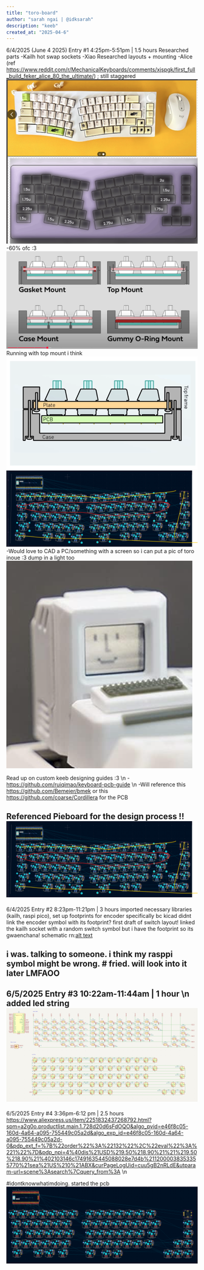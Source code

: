 ```yaml
---
title: "toro-board"
author: "sarah ngai | @idksarah"
description: "keeb"
created_at: "2025-04-6"
---
```

6/4/2025 (June 4 2025) 
Entry #1
4:25pm-5:51pm | 1.5 hours
Researched parts
-Kailh hot swap sockets 
-Xiao
Researched layouts + mounting
-Alice (ref https://www.reddit.com/r/MechanicalKeyboards/comments/xjspgk/first_full_build_feker_alice_80_the_ultimate/) ; still staggered
![alt text](journalPics/alice.png)
-60% ofc :3
![alt text](journalPics/mount.png)
Running with top mount i think
![alt text](journalPics/mount1.png)
![alt text](image.png)
-Would love to CAD a PC/something with a screen so i can put a pic of toro inoue :3 dump in a light too
![alt text](journalPics/personalityKey.png)

Read up on custom keeb designing guides :3 \n
-https://github.com/ruiqimao/keyboard-pcb-guide \n
-Will reference this https://github.com/Bemeier/bmek or this https://github.com/coarse/Cordillera for the PCB

Referenced Pieboard for the design process !!![alt text](image.png)
---
6/4/2025
Entry #2
8:23pm-11:21pm | 3 hours
imported necessary libraries (kailh, raspi pico), set up footprints for encoder specifically bc kicad didnt link the encoder symbol with its footprint? 
first draft of switch layout! linked the kailh socket with a random switch symbol but i have the footprint so its gwaenchana!
schematic rn:[alt text](journalPics/schematic1.png.png) 

i was. talking to someone. i think my rasppi symbol might be wrong. # fried. will look into it later LMFAOO
---
6/5/2025
Entry #3
10:22am-11:44am | 1 hour \n
added led string
![alt text](journalPics/schematic1.1.png)
---
6/5/2025
Entry #4
3:36pm-6:12 pm | 2.5 hours
https://www.aliexpress.us/item/2251832437268792.html?spm=a2g0o.productlist.main.1.728d20d6sFdOQO&algo_pvid=e46f8c05-160d-4a64-a095-755449c05a2d&algo_exp_id=e46f8c05-160d-4a64-a095-755449c05a2d-0&pdp_ext_f=%7B%22order%22%3A%22132%22%2C%22eval%22%3A%221%22%7D&pdp_npi=4%40dis%21USD%219.50%218.90%21%21%219.50%218.90%21%402103146c17491635445088028e7d4b%2112000038353355770%21sea%21US%210%21ABX&curPageLogUid=cuu5gB2nRLdE&utparam-url=scene%3Asearch%7Cquery_from%3A \n

#idontknowwhatimdoing. started the pcb
![alt text](journalPics/pcb1.png)